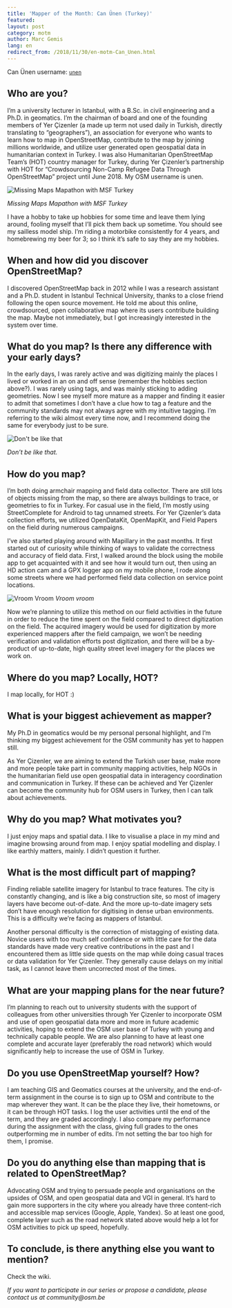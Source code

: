 ```yaml
---
title: 'Mapper of the Month: Can Ünen (Turkey)'
featured:
layout: post
category: motm
author: Marc Gemis
lang: en
redirect_from: /2018/11/30/en-motm-Can_Unen.html
---
```


Can Ünen username: [`unen`](https://www.openstreetmap.org/user/unen)

## Who are you?

I’m a university lecturer in Istanbul, with a B.Sc. in civil engineering and a Ph.D. in geomatics. I’m the chairman of board and one of the founding members of Yer Çizenler (a made up term not used daily in Turkish, directly translating to “geographers”), an association for everyone who wants to learn how to map in OpenStreetMap, contribute to the map by joining millions worldwide, and utilize user generated open geospatial data in humanitarian context in Turkey. I was also Humanitarian OpenStreetMap Team’s (HOT) country manager for Turkey, during Yer Çizenler’s partnership with HOT for “Crowdsourcing Non-Camp Refugee Data Through OpenStreetMap” project until June 2018. My OSM username is unen.

![Missing Maps Mapathon with MSF Turkey](https://photos.smugmug.com/OSM/Screenshots/Mapper-in-the-Spotlight/Can-Ünen/i-f26SsHc/0/ac324936/X3/CanUnen_photo_-X3.png)

_Missing Maps Mapathon with MSF Turkey_

I have a hobby to take up hobbies for some time and leave them lying around, fooling myself that I’ll pick them back up sometime. You should see my sailless model ship. I’m riding a motorbike consistently for 4 years, and homebrewing my beer for 3; so I think it’s safe to say they are my hobbies.

## When and how did you discover OpenStreetMap?

I discovered OpenStreetMap back in 2012 while I was a research assistant and a Ph.D. student in Istanbul Technical University, thanks to a close friend following the open source movement. He told me about this online, crowdsourced, open collaborative map where its users contribute building the map. Maybe not immediately, but I got increasingly interested in the system over time.

## What do you map? Is there any difference with your early days?

In the early days, I was rarely active and was digitizing mainly the places I lived or worked in an on and off sense (remember the hobbies section above?). I was rarely using tags, and was mainly sticking to adding geometries.
Now I see myself more mature as a mapper and finding it easier to admit that sometimes I don’t have a clue how to tag a feature and the community standards may not always agree with my intuitive tagging. I’m referring to the wiki almost every time now, and I recommend doing the same for everybody just to be sure.

![Don't be like that](https://photos.smugmug.com/OSM/Screenshots/Mapper-in-the-Spotlight/Can-Ünen/i-ZQqHQ3T/0/848108b9/S/tagging-S.png)

_Don’t be like that._

## How do you map?

I’m both doing armchair mapping and field data collector. There are still lots of objects missing from the map, so there are always buildings to trace, or geometries to fix in Turkey. For casual use in the field, I’m mostly using StreetComplete for Android to tag unnamed streets. For Yer Çizenler’s data collection efforts, we utilized OpenDataKit, OpenMapKit, and Field Papers on the field during numerous campaigns.

I’ve also started playing around with Mapillary in the past months. It first started out of curiosity while thinking of ways to validate the correctness and accuracy of field data. First, I walked around the block using the mobile app to get acquainted with it and see how it would turn out, then using an HD action cam and a GPX logger app on my mobile phone, I rode along some streets where we had performed field data collection on service point locations.

![Vroom Vroom](https://photos.smugmug.com/OSM/Screenshots/Mapper-in-the-Spotlight/Can-Ünen/i-4GsVKZg/0/dddc0f52/X3/20180616_154746-X3.jpg)
_Vroom vroom_

Now we’re planning to utilize this method on our field activities in the future in order to reduce the time spent on the field compared to direct digitization on the field. The acquired imagery would be used for digitization by more experienced mappers after the field campaign, we won’t be needing verification and validation efforts post digitization, and there will be a by-product of up-to-date, high quality street level imagery for the places we work on.

## Where do you map? Locally, HOT?

I map locally, for HOT :)

## What is your biggest achievement as mapper?

My Ph.D in geomatics would be my personal personal highlight, and I’m thinking my biggest achievement for the OSM community has yet to happen still.

As Yer Çizenler, we are aiming to extend the Turkish user base, make more and more people take part in community mapping activities, help NGOs in the humanitarian field use open geospatial data in interagency coordination and communication in Turkey. If these can be achieved and Yer Çizenler can become the community hub for OSM users in Turkey, then I can talk about achievements.



## Why do you map? What motivates you?

I just enjoy maps and spatial data. I like to visualise a place in my mind and imagine browsing around from map. I enjoy spatial modelling and display. I like earthly matters, mainly. I didn’t question it further.

## What is the most difficult part of mapping?

Finding reliable satellite imagery for Istanbul to trace features. The city is constantly changing, and is like a big construction site, so most of imagery layers have become out-of-date. And the more up-to-date imagery sets don’t have enough resolution for digitising in dense urban environments. This is a difficulty we’re facing as mappers of Istanbul.

Another personal difficulty is the correction of mistagging of existing data. Novice users with too much self confidence or with little care for the data standards have made very creative contributions in the past and I encountered them as little side quests on the map while doing casual traces or data validation for Yer Çizenler. They generally cause delays on my initial task, as I cannot leave them uncorrected most of the times.


## What are your mapping plans for the near future?

I’m planning to reach out to university students with the support of colleagues from other universities through Yer Çizenler to incorporate OSM and use of open geospatial data more and more in future academic activities, hoping to extend the OSM user base of Turkey with young and technically capable people. We are also planning to have at least one complete and accurate layer (preferably the road network) which would significantly help to increase the use of OSM in Turkey.

## Do you use OpenStreetMap yourself? How?

I am teaching GIS and Geomatics courses at the university, and the end-of-term assignment in the course is to sign up to OSM and contribute to the map wherever they want. It can be the place they live, their hometowns, or it can be through HOT tasks. I log the user activities until the end of the term, and they are graded accordingly. I also compare my performance during the assignment with the class, giving full grades to the ones outperforming me in number of edits. I’m not setting the bar too high for them, I promise.

## Do you do anything else than mapping that is related to OpenStreetMap?

Advocating OSM and trying to persuade people and organisations on the upsides of OSM, and open geospatial data and VGI in general. It’s hard to gain more supporters in the city where you already have three content-rich and accessible map services (Google, Apple, Yandex). So at least one good, complete layer such as the road network stated above would help a lot for OSM activities to pick up speed, hopefully.

## To conclude, is there anything else you want to mention?

Check the wiki.


_If you want to participate in our series or propose a candidate, please contact us at community@osm.be_
